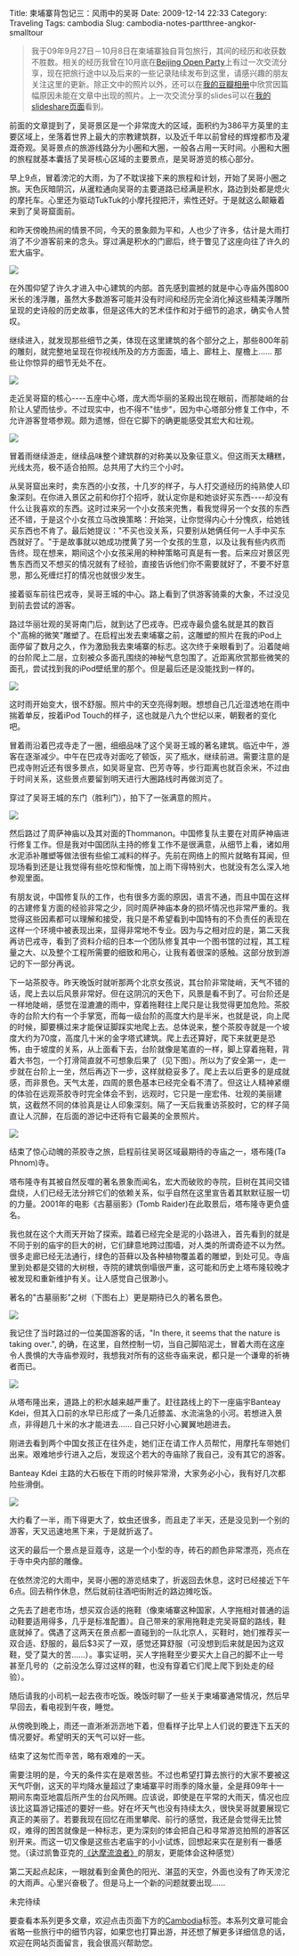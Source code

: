 Title: 柬埔寨背包记三：风雨中的吴哥
Date: 2009-12-14 22:33
Category: Traveling
Tags: cambodia
Slug: cambodia-notes-partthree-angkor-smalltour

>我于09年9月27日－10月8日在柬埔寨独自背包旅行，其间的经历和收获数不胜数。相关的经历我曾在10月底在[Beijing Open Party](http://www.beijing-open-party.org)上有过一次交流分享，现在把旅行途中以及后来的一些记录陆续发布到这里，请感兴趣的朋友关注这里的更新。除正文中的照片以外，还可以在[我的豆瓣相册](http://www.douban.com/photos/album/20098136/)中欣赏因篇幅原因未能在文章中出现的照片。上一次交流分享的slides可以在[我的slideshare页面](http://www.slideshare.net/CNBorn)看到。

前面的文章提到了，吴哥景区是一个非常庞大的区域，面积约为386平方英里的主要区域上，坐落着世界上最大的宗教建筑群，以及近千年以前曾经的辉煌都市及灌溉奇观。吴哥景点的旅游线路分为小圈和大圈，一般各占用一天时间。小圈和大圈的旅程就基本囊括了吴哥核心区域的主要景点，是吴哥游览的核心部分。

早上9点，冒着滂沱的大雨，为了不耽误接下来的旅程和计划，开始了吴哥小圈之旅。天色灰暗阴沉，从暹粒通向吴哥的主要道路已经满是积水，路边到处都是熄火的摩托车。心里还为驱动TukTuk的小摩托捏把汗，索性还好。于是就这么颠簸着来到了吴哥窟面前。

和昨天傍晚热闹的情景不同，今天的景象颇为平和，人也少了许多，估计是大雨打消了不少游客前来的念头。穿过满是积水的门廊后，终于瞥见了这座向往了许久的宏大庙宇。

![](images/travel/cambodia/35-angkorwat_siemreap-thumb-320x161-31.jpg)

在外围仰望了许久才进入中心建筑的内部。首先感到震撼的就是中心寺庙外围800米长的浅浮雕，虽然大多数游客可能并没有时间和经历完全消化掉这些精美浮雕所呈现的史诗般的历史故事，但是这伟大的艺术佳作和对于细节的追求，确实令人赞叹。

继续进入，就发现那些细节之美，体现在这里建筑的各个部分之上，那些800年前的雕刻，就完整地呈现在你视线所及的方方面面，墙上、廊柱上、屋檐上......
那些让你惊异的细节无处不在。

![](images/travel/cambodia/56-angkorwat_collection2_siemreap-thumb-640x432-55.jpg)

走近吴哥窟的核心----五座中心塔，庞大而华丽的圣殿出现在眼前，而那陡峭的台阶让人望而怯步。不过现实中，也不得不"怯步"，因为中心塔部分修复工作中，不允许游客登塔参观。颇为遗憾，但在它脚下的确更能感受其宏大和壮观。

![](images/travel/cambodia/53-angkorwat_collection1_siemreap-thumb-640x432-52.jpg)

冒着雨继续游走，继续品味整个建筑群的对称美以及象征意义。但这雨天太糟糕，光线太亮，极不适合拍照。总共用了大约三个小时。

从吴哥窟出来时，卖东西的小女孩，十几岁的样子，与人打交道经历的纯熟使人印象深刻。在你进入景区之前和你打个招呼，就认定你是和她谈好买东西----却没有什么让我喜欢的东西。这时过来另一个小女孩来兜售，看我觉得另一个女孩的东西还不错，于是这个小女孩立马改换策略：开始哭，让你觉得内心十分愧疚，给她钱买东西也不肯了。最后她提议："不买也没关系，只要别从她俩任何一人手中买东西就好了。"于是故事就以她成功搅黄了另一个女孩的生意，以及让我有些内疚而告终。现在想来，期间这个小女孩采用的种种策略可真是有一套。后来应对景区兜售东西而又不想买的情况就有了经验，直接告诉他们你不需要就好了，不要不好意思，那么死缠烂打的情况也就很少发生。

接着驱车前往巴戎寺，吴哥王城的中心。路上看到了供游客骑乘的大象，不过没见到前去尝试的游客。

路过华丽壮观的吴哥南门后，就到达了巴戎寺。巴戎寺最负盛名就是其的数百个"高棉的微笑"雕塑了。在启程出发去柬埔寨之前，这雕塑的照片在我的iPod上面停留了数月之久，作为激励我去柬埔寨的标志。这次终于亲眼看到了。沿着陡峭的台阶爬上二层，立刻被众多面孔围绕的神秘气息包围了。近距离欣赏那些微笑的面孔，尝试找到我的iPod壁纸里的那个。但是最后还是没能找到一样的。

![](images/travel/cambodia/37-bayon_siemreap-thumb-320x223-32.jpg)

这时雨开始变大，很不舒服。照片中的天空亮得刺眼。想想自己几近湿透地在雨中揣着单反，按着iPod Touch的样子，这也就是八九个世纪以来，朝觐者的变化吧。

冒着雨沿着巴戎寺走了一圈，细细品味了这个吴哥王城的著名建筑。临近中午，游客在逐渐减少。中午在巴戎寺对面吃了顿饭，买了瓶水，继续前进。需要注意的是巴戎寺附近还有很多景点，如吴哥皇宫、巴芳寺等，步行距离也就百余米，不过由于时间关系，这些景点要留到明天进行大圈路线时再做浏览了。

穿过了吴哥王城的东门（胜利门），拍下了一张满意的照片。

![](images/travel/cambodia/45-victorygate_angkor_siemreap-thumb-320x214-44.jpg)

然后路过了周萨神庙以及其对面的Thommanon。中国修复队主要在对周萨神庙进行修复工作。但是我对中国团队主持的修复工作不是很满意，从细节上看，诸如用水泥添补雕塑等做法很有些偷工减料的样子。先前在网络上的照片就略有耳闻，但现场看到还是让我觉得有些吃惊和惭愧，加上雨下得特别大，也就没有怎么深入地参观里面。

有朋友说，中国修复队的工作，也有很多方面的原因，语言不通，而且中国在这样的古建修复方面的经验非常之少，同时周萨神庙本身的损坏情况也非常严重的。我觉得这些因素都可以理解和接受，我只是不希望看到中国特有的不负责任的表现在这样一个环境中被表现出来，显得非常地不专业。因为与之相对应的是，第二天我再访巴戎寺，看到了资料介绍的日本一个团队修复其中一个图书馆的过程，其工程量之大、以及整个工程所需要的细致和用心，让我有着很深的感触。这部分放到游记的下一部分再说。

下一站茶胶寺。昨天晚饭时就听那两个北京女孩说，其台阶非常陡峭，天气不错的话，爬上去以后风景非常好。但在这阴沉的天色下，风景是看不到了。可台阶还是一样地陡峭，感觉在湿漉漉的雨中，穿着拖鞋往上爬只是让我觉得更加危险。茶胶寺的台阶大约有一个手掌宽，而每一级台阶的高度大约是半米，也就是说，向上爬的时候，脚要横过来才能保证脚踩实地爬上去。总体说来，整个茶胶寺就是一个坡度大约为70度，高度几十米的金字塔式建筑。爬上去还算好，爬下来就更是恐怖，由于坡度的关系，从上面看下去，台阶就像是笔直的一样，脚上穿着拖鞋，背着大书包，一个打滑简直就不可想象后果了（见下图）。所以为了安全第一，走一步就在台阶上一坐，然后再迈下一步，这样就稳妥多了。爬上去以后更多的是成就感，而非景色。天气太差，四周的景色基本已经完全看不清了。但这让人精神紧绷的体验在远观茶胶寺时完全体会不到，远观时，它只是一座宏伟、壮观的美丽建筑，这截然不同的体验真是让人印象深刻。隔了一天后我重访茶胶时，它的样子简直让人沉醉，在后面的游记中还将有它最美的全景照片。

![](images/travel/cambodia/47-takeo_siemreap-thumb-640x210-34.jpg)

结束了惊心动魄的茶胶寺之旅，启程前往吴哥区域最期待的寺庙之一，塔布隆(Ta Phnom)寺。

塔布隆寺有其被自然反噬的著名景象而闻名，宏大而破败的寺院，巨树在其间交错盘绕，人们已经无法分辨它们的依赖关系，似乎自然在这里宣告着其默默征服一切的力量。2001年的电影《古墓丽影》(Tomb Raider)在此取景后，塔布隆寺更负盛名。

我也就在这个大雨天开始了探索。踏着已经完全是泥的小路进入，首先看到的就是不同于别的庙宇的巨大的树，它们肆意地跨过围墙，对人类的所谓奇迹不以为然。很多走廊已经无法通行，绿色的苔藓以及各种植物覆盖着的雕塑，到处可见。寺庙里到处都是交错的大树根，寺院的建筑倒塌很严重，这可能和历史上塔布隆较晚才被发现和重新维护有关。让人感觉自己很渺小。

著名的"古墓丽影"之树（下图右上）更是期待已久的著名景色。

![](images/travel/cambodia/42-taphnom_collection_siemreap-thumb-640x432-33.jpg)

我记住了当时路过的一位美国游客的话，"In there, it seems that the nature is taking over.", 的确，在这里，自然控制一切，当自己脚陷泥土，冒着大雨在这座令人畏惧的大寺庙参观时，我想我对所有的这些寺庙来说，都只是一个谦卑的祈祷者而已。

![](images/travel/cambodia/50-entrance_taphnom_siemreap-thumb-320x214-49.jpg)

从塔布隆出来，道路上的积水越来越严重了。赶往路线上的下一座庙宇Banteay
Kdei，但其入口前的水早已形成了一条几近膝盖、水流湍急的小河。若想进入景点，非得趟几十米的水才能进去...... 自己只好小心翼翼地趟进去。

刚进去看到两个中国女孩正在往外走，她们正在请工作人员帮忙，用摩托车带她们出来。艰难地步行进入之后，发现这个若大的寺庙除了我自己，没有其它的游客。

Banteay Kdei 主路的大石板在下雨的时候非常滑，大家务必小心，我有好几次都险些滑倒。

![](images/travel/cambodia/40-banteaykdei_siemreap-thumb-320x214-39.jpg)

大约看了一半，雨下得更大了，蚊虫还很多，而且走了半天，还是没见到一个别的游客，天又迅速地黑下来，于是就折返了。

这天的最后一个景点是豆蔻寺，这是一个小型的寺，砖石的颜色非常漂亮，亮点在于寺中央内部的雕像。

在依然滂沱的大雨中，吴哥小圈的游览结束了，折返回去休息，这时已经接近下午6点。回去稍作休息，然后就前往酒吧街附近的路边摊吃饭。

之先去了趟老市场，想买双合适的拖鞋（像柬埔寨这种国家，人字拖相对普通的运动鞋要适用得多，几乎是标准配置）。自己带来的家用拖鞋走完吴哥窟的路线，鞋底就掉了。偶遇了这两天在景点都一直碰到的一队北京人，买鞋时，她们推荐买一双合适、舒服的，最后$3买了一双，感觉还算舒服（可没想到后来就是因为这双鞋，受了莫大的苦......）。事实证明，买人字拖鞋至少要买大上自己的脚不止一号甚至几号的（之前没怎么穿过这样的鞋，也没有穿着它们爬上爬下到处走的经验）。

随后请我的小司机一起去夜市吃饭。晚饭时聊了一些关于柬埔寨通常情况，然后早早回去，看电视到午夜，睡觉。

从傍晚到晚上，雨还一直淅淅沥沥地下着，但看样子比早上人们说的要连下五天的情况要好。希望明天的天气可以好一些。

结束了这匆忙而辛苦，略有艰难的一天。

需要注明的是，今天的条件实在是艰苦些。不过也希望打算去旅行的大家不要被这天气吓倒，这天的平均降水量超过了柬埔寨平时雨季的降水量，全是拜09年十一期间东南亚地震后所产生的台风所赐。应该说，即使是在平常的大雨天，情况也应该比这篇游记描述的要好一些。好在坏天气也没有持续太久，很快吴哥就要展现它真正的美丽了。若要我现在回忆在雨里攀爬、前行的感觉，我还是会觉得无比赞叹，难得的困苦就像是一种标志，更为深刻的体会把自己和寻常游览拍照的游客区别开来。而这一切又像是这些古老庙宇的小小试炼，回想起来实在是别有一番感觉。（读过凯鲁亚克的[《达摩流浪者》](http://book.douban.com/subject/3151990/)的朋友，更能体会这种感觉）

第二天起点起床，一眼就看到金黄色的阳光、湛蓝的天空，外面也没有了昨天滂沱的大雨声。心里兴奋极了。但是马上一个新的问题就要出现......

未完待续

要查看本系列更多文章，欢迎点击页面下方的[Cambodia](http://cnborn.net/blog/tag/cambodia/)标签。本系列文章可能会省略一些旅行中的细节内容，如果您也打算出游，并还想了解更多详细信息的话，欢迎在网站页面留言，我会很高兴帮助您。
